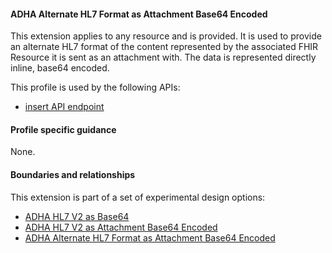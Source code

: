 #### ADHA Alternate HL7 Format as Attachment Base64 Encoded
This extension applies to any resource and is provided. It is used to provide an alternate HL7 format of the content represented by the associated FHIR Resource it is sent as an attachment with. The data is represented directly inline, base64 encoded.

This profile is used by the following APIs:
* [insert API endpoint](StructureDefinition-TBD-1.html)


#### Profile specific guidance
None.


#### Boundaries and relationships
This extension is part of a set of experimental design options:
* [ADHA HL7 V2 as Base64](StructureDefinition-dh-hl7-v2-base64-1.html)
* [ADHA HL7 V2 as Attachment Base64 Encoded](StructureDefinition-dh-attachment-hl7-v2-base64-1.html)
* [ADHA Alternate HL7 Format as Attachment Base64 Encoded](StructureDefinition-dh-attachment-hl7-base64-1.html)